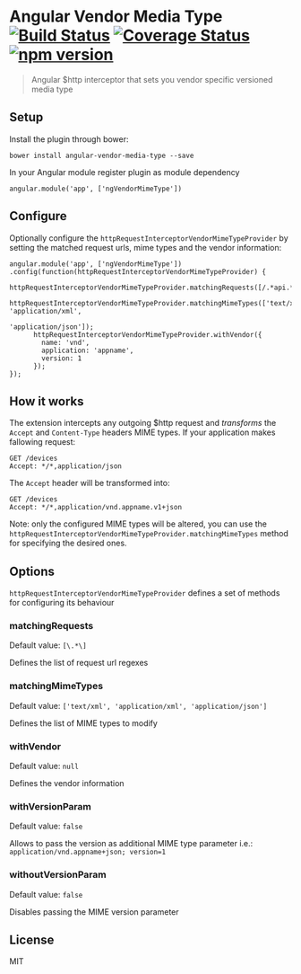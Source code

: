 # Angular Vendor Media Type [![Build Status](https://travis-ci.org/jmnarloch/angular-vendor-media-type.svg?branch=master)](https://travis-ci.org/jmnarloch/angular-vendor-media-type) [![Coverage Status](https://coveralls.io/repos/jmnarloch/angular-vendor-media-type/badge.svg?branch=master&service=github)](https://coveralls.io/github/jmnarloch/angular-vendor-media-type?branch=master) [![npm version](https://badge.fury.io/js/angular-vendor-media-type.svg)](http://badge.fury.io/js/angular-vendor-media-type)

> Angular $http interceptor that sets you vendor specific versioned media type

## Setup

Install the plugin through bower:

```
bower install angular-vendor-media-type --save
```

In your Angular module register plugin as module dependency

```
angular.module('app', ['ngVendorMimeType'])
```

## Configure

Optionally configure the `httpRequestInterceptorVendorMimeTypeProvider` by setting the matched request urls,
mime types and the vendor information:

```
angular.module('app', ['ngVendorMimeType'])
.config(function(httpRequestInterceptorVendorMimeTypeProvider) {
      httpRequestInterceptorVendorMimeTypeProvider.matchingRequests([/.*api.*/]);
      httpRequestInterceptorVendorMimeTypeProvider.matchingMimeTypes(['text/xml', 'application/xml',
                                                                      'application/json']);
      httpRequestInterceptorVendorMimeTypeProvider.withVendor({
        name: 'vnd',
        application: 'appname',
        version: 1
      });
});
```

## How it works

The extension intercepts any outgoing $http request and *transforms* the `Accept` and `Content-Type` headers MIME types. 
If your application makes fallowing request:
  
```
GET /devices
Accept: */*,application/json
```

The `Accept` header will be transformed into:
 
```
GET /devices
Accept: */*,application/vnd.appname.v1+json
```

Note: only the configured MIME types will be altered, you can use the 
`httpRequestInterceptorVendorMimeTypeProvider.matchingMimeTypes` method for specifying the desired ones.

## Options

`httpRequestInterceptorVendorMimeTypeProvider` defines a set of methods for configuring its behaviour

### matchingRequests
Default value: `[\.*\]`

Defines the list of request url regexes

### matchingMimeTypes
Default value: `['text/xml', 'application/xml', 'application/json']`

Defines the list of MIME types to modify

### withVendor
Default value: `null`

Defines the vendor information

### withVersionParam
Default value: `false`

Allows to pass the version as additional MIME type parameter i.e.: `application/vnd.appname+json; version=1`

### withoutVersionParam
Default value: `false`

Disables passing the MIME version parameter

## License

MIT